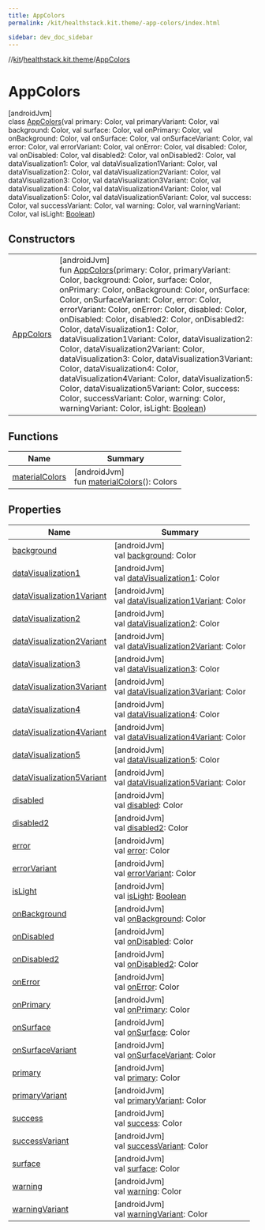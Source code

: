 ```yaml
---
title: AppColors
permalink: /kit/healthstack.kit.theme/-app-colors/index.html

sidebar: dev_doc_sidebar
---
```

//[kit](../../../index.html)/[healthstack.kit.theme](../index.html)/[AppColors](index.html)



# AppColors



[androidJvm]\
class [AppColors](index.html)(val primary: Color, val primaryVariant: Color, val background: Color, val surface: Color, val onPrimary: Color, val onBackground: Color, val onSurface: Color, val onSurfaceVariant: Color, val error: Color, val errorVariant: Color, val onError: Color, val disabled: Color, val onDisabled: Color, val disabled2: Color, val onDisabled2: Color, val dataVisualization1: Color, val dataVisualization1Variant: Color, val dataVisualization2: Color, val dataVisualization2Variant: Color, val dataVisualization3: Color, val dataVisualization3Variant: Color, val dataVisualization4: Color, val dataVisualization4Variant: Color, val dataVisualization5: Color, val dataVisualization5Variant: Color, val success: Color, val successVariant: Color, val warning: Color, val warningVariant: Color, val isLight: [Boolean](https://kotlinlang.org/api/latest/jvm/stdlib/kotlin/-boolean/index.html))



## Constructors


| | |
|---|---|
| [AppColors](-app-colors.html) | [androidJvm]<br>fun [AppColors](-app-colors.html)(primary: Color, primaryVariant: Color, background: Color, surface: Color, onPrimary: Color, onBackground: Color, onSurface: Color, onSurfaceVariant: Color, error: Color, errorVariant: Color, onError: Color, disabled: Color, onDisabled: Color, disabled2: Color, onDisabled2: Color, dataVisualization1: Color, dataVisualization1Variant: Color, dataVisualization2: Color, dataVisualization2Variant: Color, dataVisualization3: Color, dataVisualization3Variant: Color, dataVisualization4: Color, dataVisualization4Variant: Color, dataVisualization5: Color, dataVisualization5Variant: Color, success: Color, successVariant: Color, warning: Color, warningVariant: Color, isLight: [Boolean](https://kotlinlang.org/api/latest/jvm/stdlib/kotlin/-boolean/index.html)) |


## Functions


| Name | Summary |
|---|---|
| [materialColors](material-colors.html) | [androidJvm]<br>fun [materialColors](material-colors.html)(): Colors |


## Properties


| Name | Summary |
|---|---|
| [background](background.html) | [androidJvm]<br>val [background](background.html): Color |
| [dataVisualization1](data-visualization1.html) | [androidJvm]<br>val [dataVisualization1](data-visualization1.html): Color |
| [dataVisualization1Variant](data-visualization1-variant.html) | [androidJvm]<br>val [dataVisualization1Variant](data-visualization1-variant.html): Color |
| [dataVisualization2](data-visualization2.html) | [androidJvm]<br>val [dataVisualization2](data-visualization2.html): Color |
| [dataVisualization2Variant](data-visualization2-variant.html) | [androidJvm]<br>val [dataVisualization2Variant](data-visualization2-variant.html): Color |
| [dataVisualization3](data-visualization3.html) | [androidJvm]<br>val [dataVisualization3](data-visualization3.html): Color |
| [dataVisualization3Variant](data-visualization3-variant.html) | [androidJvm]<br>val [dataVisualization3Variant](data-visualization3-variant.html): Color |
| [dataVisualization4](data-visualization4.html) | [androidJvm]<br>val [dataVisualization4](data-visualization4.html): Color |
| [dataVisualization4Variant](data-visualization4-variant.html) | [androidJvm]<br>val [dataVisualization4Variant](data-visualization4-variant.html): Color |
| [dataVisualization5](data-visualization5.html) | [androidJvm]<br>val [dataVisualization5](data-visualization5.html): Color |
| [dataVisualization5Variant](data-visualization5-variant.html) | [androidJvm]<br>val [dataVisualization5Variant](data-visualization5-variant.html): Color |
| [disabled](disabled.html) | [androidJvm]<br>val [disabled](disabled.html): Color |
| [disabled2](disabled2.html) | [androidJvm]<br>val [disabled2](disabled2.html): Color |
| [error](error.html) | [androidJvm]<br>val [error](error.html): Color |
| [errorVariant](error-variant.html) | [androidJvm]<br>val [errorVariant](error-variant.html): Color |
| [isLight](is-light.html) | [androidJvm]<br>val [isLight](is-light.html): [Boolean](https://kotlinlang.org/api/latest/jvm/stdlib/kotlin/-boolean/index.html) |
| [onBackground](on-background.html) | [androidJvm]<br>val [onBackground](on-background.html): Color |
| [onDisabled](on-disabled.html) | [androidJvm]<br>val [onDisabled](on-disabled.html): Color |
| [onDisabled2](on-disabled2.html) | [androidJvm]<br>val [onDisabled2](on-disabled2.html): Color |
| [onError](on-error.html) | [androidJvm]<br>val [onError](on-error.html): Color |
| [onPrimary](on-primary.html) | [androidJvm]<br>val [onPrimary](on-primary.html): Color |
| [onSurface](on-surface.html) | [androidJvm]<br>val [onSurface](on-surface.html): Color |
| [onSurfaceVariant](on-surface-variant.html) | [androidJvm]<br>val [onSurfaceVariant](on-surface-variant.html): Color |
| [primary](primary.html) | [androidJvm]<br>val [primary](primary.html): Color |
| [primaryVariant](primary-variant.html) | [androidJvm]<br>val [primaryVariant](primary-variant.html): Color |
| [success](success.html) | [androidJvm]<br>val [success](success.html): Color |
| [successVariant](success-variant.html) | [androidJvm]<br>val [successVariant](success-variant.html): Color |
| [surface](surface.html) | [androidJvm]<br>val [surface](surface.html): Color |
| [warning](warning.html) | [androidJvm]<br>val [warning](warning.html): Color |
| [warningVariant](warning-variant.html) | [androidJvm]<br>val [warningVariant](warning-variant.html): Color |

